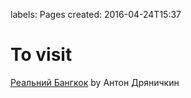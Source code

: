 labels: Pages
created: 2016-04-24T15:37

# To visit

[Реальний Бангкок](http://m.vk.com/realbangkok) by Антон Дряничкин
